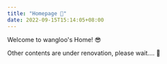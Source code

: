 ```yaml
---
title: "Homepage 🌈"
date: 2022-09-15T15:14:05+08:00
---
```

Welcome to wangloo\'s Home! 😎

Other contents are under renovation, please wait.... 🧫

